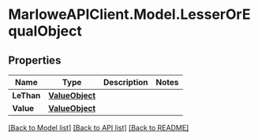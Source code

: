 # MarloweAPIClient.Model.LesserOrEqualObject

## Properties

Name | Type | Description | Notes
------------ | ------------- | ------------- | -------------
**LeThan** | [**ValueObject**](ValueObject.md) |  | 
**Value** | [**ValueObject**](ValueObject.md) |  | 

[[Back to Model list]](../README.md#documentation-for-models) [[Back to API list]](../README.md#documentation-for-api-endpoints) [[Back to README]](../README.md)

